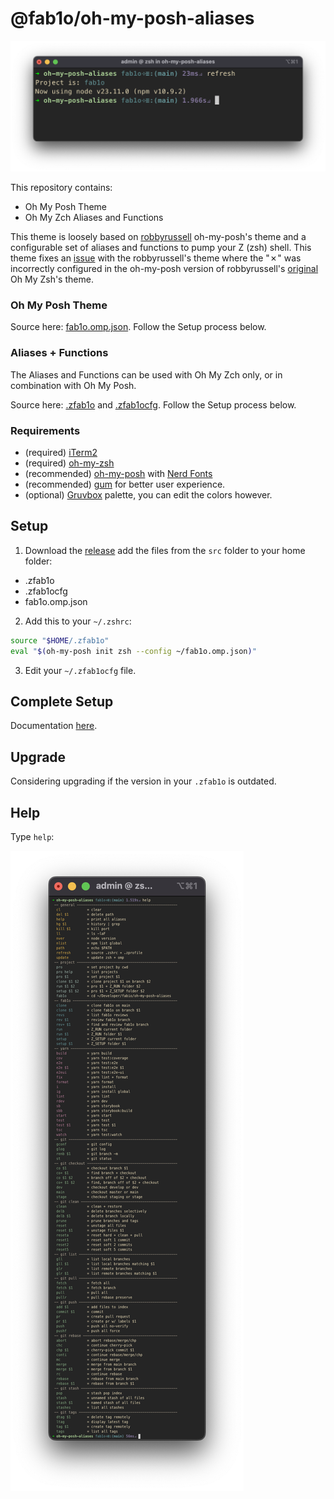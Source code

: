# @fab1o/oh-my-posh-aliases

![theme screenshot](doc/prompt.png)

This repository contains:
- Oh My Posh Theme
- Oh My Zch Aliases and Functions

This theme is loosely based on [robbyrussell](https://ohmyposh.dev/docs/themes#robbyrussell) oh-my-posh's theme and a configurable set of aliases and functions to pump your Z (zsh) shell. This theme fixes an [issue](https://github.com/JanDeDobbeleer/oh-my-posh/issues/6204) with the robbyrussell's theme where the "✗" was incorrectly configured in the oh-my-posh version of robbyrussell's [original](https://github.com/ohmyzsh/ohmyzsh/blob/master/themes/robbyrussell.zsh-theme#L6) Oh My Zsh's theme.

### Oh My Posh Theme

Source here: [fab1o.omp.json](src/fab1o.omp.json). Follow the Setup process below.

### Aliases + Functions

The Aliases and Functions can be used with Oh My Zch only, or in combination with Oh My Posh.

Source here: [.zfab1o](src/.zfab1o) and [.zfab1ocfg](src/.zfab1ocfg). Follow the Setup process below.

### Requirements

- (required) [iTerm2](https://iterm2.com/)
- (required) [oh-my-zsh](https://ohmyz.sh/)
- (recommended) [oh-my-posh](https://ohmyposh.dev/) with [Nerd Fonts](https://ohmyposh.dev/docs/installation/fonts)
- (recommended) [gum](https://github.com/charmbracelet/gum) for better user experience.
- (optional) [Gruvbox](https://github.com/herrbischoff/iterm2-gruvbox) palette, you can edit the colors however.

## Setup

1. Download the [release](https://github.com/fab1o/oh-my-posh-aliases/releases) add the files from the `src` folder to your home folder:
  - .zfab1o
  - .zfab1ocfg
  - fab1o.omp.json

2. Add this to your `~/.zshrc`:

```sh
source "$HOME/.zfab1o"
eval "$(oh-my-posh init zsh --config ~/fab1o.omp.json)"
```

3. Edit your `~/.zfab1ocfg` file.

## Complete Setup

Documentation [here](docs/setup.md).

## Upgrade

Considering upgrading if the version in your `.zfab1o` is outdated.

## Help

Type `help`:

![terminal help screenshot](doc/help.png)

